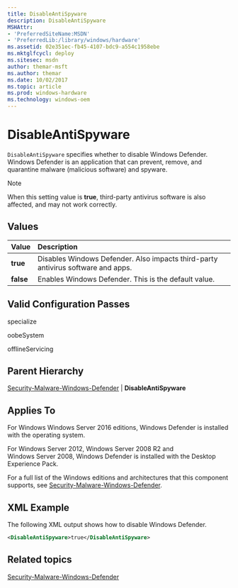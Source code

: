 ```yaml
---
title: DisableAntiSpyware
description: DisableAntiSpyware
MSHAttr:
- 'PreferredSiteName:MSDN'
- 'PreferredLib:/library/windows/hardware'
ms.assetid: 02e351ec-fb45-4107-bdc9-a554c1958ebe
ms.mktglfcycl: deploy
ms.sitesec: msdn
author: themar-msft
ms.author: themar
ms.date: 10/02/2017
ms.topic: article
ms.prod: windows-hardware
ms.technology: windows-oem
---
```

# DisableAntiSpyware

`DisableAntiSpyware` specifies whether to disable Windows Defender. Windows Defender is an application that can prevent, remove, and quarantine malware (malicious software) and spyware.

> [!Note]
> When this setting value is **true**, third-party antivirus software is also affected, and may not work correctly.

## Values

| Value              | Description                                                                      |
|:-------------------|:---------------------------------------------------------------------------------|
| **true**           | Disables Windows Defender. Also impacts third-party antivirus software and apps. |
| **false**          | Enables Windows Defender. This is the default value.                             |

## Valid Configuration Passes

specialize

oobeSystem

offlineServicing

## Parent Hierarchy

[Security-Malware-Windows-Defender](security-malware-windows-defender.md) | **DisableAntiSpyware**

## Applies To

For Windows Windows Server 2016 editions, Windows Defender is installed with the operating system.

For Windows Server 2012, Windows Server 2008 R2 and Windows Server 2008, Windows Defender is installed with the Desktop Experience Pack.

For a full list of the Windows editions and architectures that this component supports, see [Security-Malware-Windows-Defender](security-malware-windows-defender.md).

## XML Example

The following XML output shows how to disable Windows Defender.

```xml
<DisableAntiSpyware>true</DisableAntiSpyware>
```

## Related topics

[Security-Malware-Windows-Defender](security-malware-windows-defender.md)
